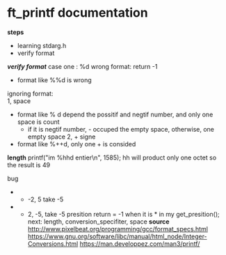 # ft_printf documentation

**steps**
- learning stdarg.h
- verify format

***verify format***
case one : %d
wrong format: return -1  
- format like %%d is wrong

ignoring format:  
1, space 
- format like % d depend the possitif and negtif number, and only one space is count  
    - if it is negtif number, - occuped the empty space, otherwise, one empty space
2, + signe
- format like %++d, only one + is consided

**length**
 printf("im %hhd entier\n", 1585); hh will product only one octet so the result is 49

bug
* * -2, 5 take -5
* * 2, -5, take -5
presition return = -1 when it is * in my get_presition();
next: length, conversion_specifiter, space
**source**
http://www.pixelbeat.org/programming/gcc/format_specs.html
https://www.gnu.org/software/libc/manual/html_node/Integer-Conversions.html
https://man.developpez.com/man3/printf/
